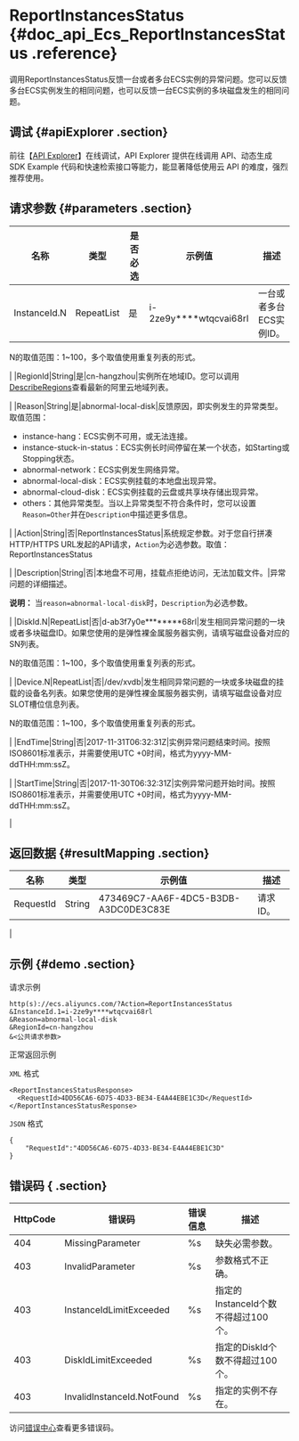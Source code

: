 # ReportInstancesStatus {#doc_api_Ecs_ReportInstancesStatus .reference}

调用ReportInstancesStatus反馈一台或者多台ECS实例的异常问题。您可以反馈多台ECS实例发生的相同问题，也可以反馈一台ECS实例的多块磁盘发生的相同问题。

## 调试 {#apiExplorer .section}

前往【[API Explorer](https://api.aliyun.com/#product=Ecs&api=ReportInstancesStatus)】在线调试，API Explorer 提供在线调用 API、动态生成 SDK Example 代码和快速检索接口等能力，能显著降低使用云 API 的难度，强烈推荐使用。

## 请求参数 {#parameters .section}

|名称|类型|是否必选|示例值|描述|
|--|--|----|---|--|
|InstanceId.N|RepeatList|是|i-2ze9y\*\*\*\*wtqcvai68rl|一台或者多台ECS实例ID。

 N的取值范围：1~100，多个取值使用重复列表的形式。

 |
|RegionId|String|是|cn-hangzhou|实例所在地域ID。您可以调用[DescribeRegions](~~25609~~)查看最新的阿里云地域列表。

 |
|Reason|String|是|abnormal-local-disk|反馈原因，即实例发生的异常类型。取值范围：

 -   instance-hang：ECS实例不可用，或无法连接。
-   instance-stuck-in-status：ECS实例长时间停留在某一个状态，如Starting或Stopping状态。
-   abnormal-network：ECS实例发生网络异常。
-   abnormal-local-disk：ECS实例挂载的本地盘出现异常。
-   abnormal-cloud-disk：ECS实例挂载的云盘或共享块存储出现异常。
-   others：其他异常类型。当以上异常类型不符合条件时，您可以设置`Reason=Other`并在`Description`中描述更多信息。

 |
|Action|String|否|ReportInstancesStatus|系统规定参数。对于您自行拼凑HTTP/HTTPS URL发起的API请求，`Action`为必选参数。取值：ReportInstancesStatus

 |
|Description|String|否|本地盘不可用，挂载点拒绝访问，无法加载文件。|异常问题的详细描述。

 **说明：** 当`reason=abnormal-local-disk`时，`Description`为必选参数。

 |
|DiskId.N|RepeatList|否|d-ab3f7y0e\*\*\*\*\*\*\*\*68rl|发生相同异常问题的一块或者多块磁盘ID。如果您使用的是弹性裸金属服务器实例，请填写磁盘设备对应的SN列表。

 N的取值范围：1~100，多个取值使用重复列表的形式。

 |
|Device.N|RepeatList|否|/dev/xvdb|发生相同异常问题的一块或多块磁盘的挂载的设备名列表。如果您使用的是弹性裸金属服务器实例，请填写磁盘设备对应SLOT槽位信息列表。

 N的取值范围：1~100，多个取值使用重复列表的形式。

 |
|EndTime|String|否|2017-11-31T06:32:31Z|实例异常问题结束时间。按照ISO8601标准表示，并需要使用UTC +0时间，格式为yyyy-MM-ddTHH:mm:ssZ。

 |
|StartTime|String|否|2017-11-30T06:32:31Z|实例异常问题开始时间。按照ISO8601标准表示，并需要使用UTC +0时间，格式为yyyy-MM-ddTHH:mm:ssZ。

 |

## 返回数据 {#resultMapping .section}

|名称|类型|示例值|描述|
|--|--|---|--|
|RequestId|String|473469C7-AA6F-4DC5-B3DB-A3DC0DE3C83E|请求ID。

 |

## 示例 {#demo .section}

请求示例

``` {#request_demo}
http(s)://ecs.aliyuncs.com/?Action=ReportInstancesStatus
&InstanceId.1=i-2ze9y****wtqcvai68rl
&Reason=abnormal-local-disk
&RegionId=cn-hangzhou
&<公共请求参数>
```

正常返回示例

`XML` 格式

``` {#xml_return_success_demo}
<ReportInstancesStatusResponse>
  <RequestId>4DD56CA6-6D75-4D33-BE34-E4A44EBE1C3D</RequestId>
</ReportInstancesStatusResponse>

```

`JSON` 格式

``` {#json_return_success_demo}
{
	"RequestId":"4DD56CA6-6D75-4D33-BE34-E4A44EBE1C3D"
}
```

## 错误码 { .section}

|HttpCode|错误码|错误信息|描述|
|--------|---|----|--|
|404|MissingParameter|%s|缺失必需参数。|
|403|InvalidParameter|%s|参数格式不正确。|
|403|InstanceIdLimitExceeded|%s|指定的InstanceId个数不得超过100个。|
|403|DiskIdLimitExceeded|%s|指定的DiskId个数不得超过100个。|
|403|InvalidInstanceId.NotFound|%s|指定的实例不存在。|

访问[错误中心](https://error-center.aliyun.com/status/product/Ecs)查看更多错误码。

